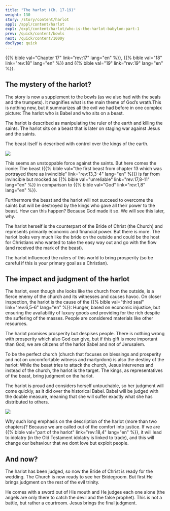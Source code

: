 ```yaml
---
title: "The harlot (Ch. 17-19)"
weight: 130
story: /story/content/harlot
appl: /appl/content/harlot
expl: /expl/content/harlot/who-is-the-harlot-babylon-part-1
prev: /quick/content/bowls
next: /quick/content/1000y
docType: quick
---
```


{{% bible val="Chapter 17" link="rev:17" lang="en" %}}, {{% bible val="18" link="rev:18" lang="en" %}} and {{% bible val="19" link="rev:19" lang="en" %}}.

## The mystery of the harlot?

The story is now a supplement to the bowls (as we also had with the seals and the trumpets). It magnifies what is the main theme of God’s wrath.This is nothing new, but it summarizes all the evil we had before in one complex picture: The harlot who is Babel and who sits on a beast.

The harlot is described as manipulating the ruler of the earth and killing the saints. The harlot sits on a beast that is later on staging war against Jesus and the saints.

The beast itself is described with control over the kings of the earth.

![](/images/Hure+Tier_en.jpg)

This seems an unstoppable force against the saints. But here comes the ironie: The beast ({{% bible val="the first beast from chapter 13 which was portrayed there as invincible" link="rev:13,3-4" lang="en" %}}) is far from invincible but mocked as {{% bible val="unreliable" link="rev:17,8-11" lang="en" %}} in comparison to {{% bible val="God" link="rev:1,8" lang="en" %}}.

Furthermore the beast and the harlot will not succeed to overcome the saints but will be destroyed by the kings who gave all their power to the beast. How can this happen? Because God made it so. We will see this later, why.

The harlot herself is the counterpart of the Bride of Christ (the Church) and represents primarily economic and financial power. But there is more. The harlot looks very much like the bride on the outside and could be the host for Christians who wanted to take the easy way out and go with the flow (and received the mark of the beast).

The harlot influenced the rulers of this world to bring prosperity (so be careful if this is your primary goal as a Christian).

## The impact and judgment of the harlot

The harlot, even though she looks like the church from the outside, is a fierce enemy of the church and its witnesses and causes havoc. 
On closer inspection, the harlot is the cause of the {{% bible val="third seal" link="rev:6,5-6" lang="en" %}}: Hunger, based on economic injustice, but ensuring the availability of luxury goods and providing for the rich despite the suffering of the masses. People are considered materials like other resources.

The harlot promises prosperity but despises people. There is nothing wrong with prosperity which also God can give, but if this gift is more important than God, we are citizens of the harlot Babel and not of Jerusalem.

To be the perfect church (church that focuses on blessings and prosperity and not on uncomfortable witness and martyrdom) is also the destiny of the harlot: 
While the beast tries to attack the church, Jesus intervenes and instead of the church, the harlot is the target. 
The kings, as representatives of the beast, bring judgment on the harlot.

The harlot is proud and considers herself untouchable, so her judgment will come quickly, as it did over the historical Babel. 
Babel will be judged with the double measure, meaning that she will suffer exactly what she has distributed to others.

![](/images/Hure_en.jpg)

Why such long emphasis on the description of the harlot (more than two chapters)? Because we are called out of the comfort into justice. 
If we are {{% bible val="part of the harlot" link="rev:18,4" lang="en" %}}, it will lead to idolatry (in the Old Testament idolatry is linked to trade), 
and this will change our behaviour that we dont love but exploit people.

## And now?

The harlot has been judged, so now the Bride of Christ is ready for the wedding. The Church is now ready to see her Bridegroom. 
But first He brings judgment on the rest of the evil trinity.

He comes with a sword out of His mouth and He judges each one alone (the angels are only there to catch the devil and the false prophet). 
This is not a battle, but rather a courtroom. Jesus brings the final judgment.
